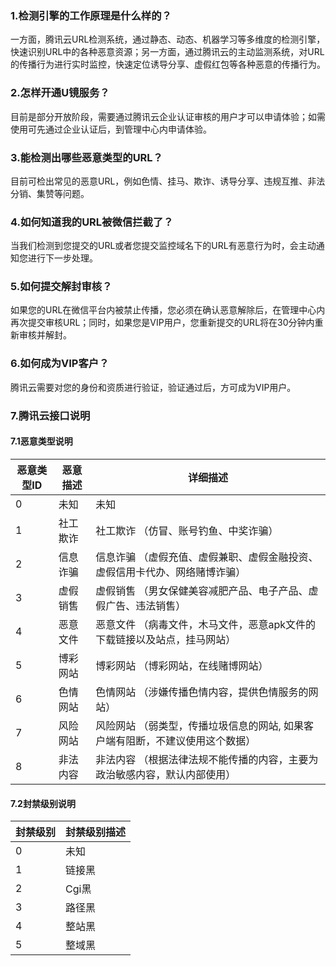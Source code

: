 ### 1.检测引擎的工作原理是什么样的？
一方面，腾讯云URL检测系统，通过静态、动态、机器学习等多维度的检测引擎，快速识别URL中的各种恶意资源；另一方面，通过腾讯云的主动监测系统，对URL的传播行为进行实时监控，快速定位诱导分享、虚假红包等各种恶意的传播行为。

### 2.怎样开通U镜服务？
目前是部分开放阶段，需要通过腾讯云企业认证审核的用户才可以申请体验；如需使用可先通过企业认证后，到管理中心内申请体验。

### 3.能检测出哪些恶意类型的URL？
目前可检出常见的恶意URL，例如色情、挂马、欺诈、诱导分享、违规互推、非法分销、集赞等问题。

### 4.如何知道我的URL被微信拦截了？
当我们检测到您提交的URL或者您提交监控域名下的URL有恶意行为时，会主动通知您进行下一步处理。

### 5.如何提交解封审核？
如果您的URL在微信平台内被禁止传播，您必须在确认恶意解除后，在管理中心内再次提交审核URL；同时，如果您是VIP用户，您重新提交的URL将在30分钟内重新审核并解封。

### 6.如何成为VIP客户？
腾讯云需要对您的身份和资质进行验证，验证通过后，方可成为VIP用户。


### 7.腾讯云接口说明
#### 7.1恶意类型说明

| 恶意类型ID | 恶意描述 | 详细描述 |
|---------|---------|---------|
| 0 | 未知 | 未知 |
| 1 | 社工欺诈 | 社工欺诈 （仿冒、账号钓鱼、中奖诈骗）  |
| 2 | 信息诈骗 | 信息诈骗 （虚假充值、虚假兼职、虚假金融投资、虚假信用卡代办、网络赌博诈骗）  |
| 3 | 虚假销售 | 虚假销售 （男女保健美容减肥产品、电子产品、虚假广告、违法销售）|
| 4 | 恶意文件 | 恶意文件 （病毒文件，木马文件，恶意apk文件的下载链接以及站点，挂马网站） |
| 5 | 博彩网站 | 博彩网站 （博彩网站，在线赌博网站） |
| 6 | 色情网站 | 色情网站 （涉嫌传播色情内容，提供色情服务的网站）|
| 7 | 风险网站 | 风险网站 （弱类型，传播垃圾信息的网站, 如果客户端有阻断，不建议使用这个数据）|
| 8 | 非法内容 | 非法内容 （根据法律法规不能传播的内容，主要为政治敏感内容，默认内部使用） |

#### 7.2封禁级别说明

| 封禁级别 | 封禁级别描述 | 
|---------|---------|
| 0 | 未知 | 
| 1 | 链接黑 | 
| 2 | Cgi黑 | 
| 3 | 路径黑 | 
| 4 | 整站黑 | 
| 5 | 整域黑 | 





